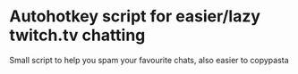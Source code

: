 # Autohotkey script for easier/lazy twitch.tv chatting
Small script to help you spam your favourite chats, also easier to copypasta
